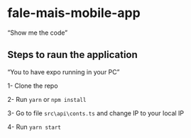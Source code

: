 # fale-mais-mobile-app
“Show me the code”

##  Steps to raun the application 
“You to have expo running in your PC”

1- Clone the repo

2- Run `yarn` or `npm install`

3- Go to file `src\api\conts.ts` and change IP to your local IP

4- Run `yarn start` 
